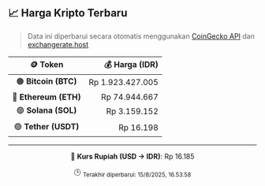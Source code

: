 

<!-- HARGA_KRIPTO -->
## 📈 Harga Kripto Terbaru

> Data ini diperbarui secara otomatis menggunakan [CoinGecko API](https://www.coingecko.com/) dan [exchangerate.host](https://exchangerate.host/)

<div align="center">

| 🪙 Token | 💰 Harga (IDR) |
|:------:|---------------:|
| 🟠 **Bitcoin (BTC)**   | Rp 1.923.427.005 |
| 🔵 **Ethereum (ETH)**  | Rp 74.944.667 |
| 🟣 **Solana (SOL)**    | Rp 3.159.152 |
| 🟢 **Tether (USDT)**   | Rp 16.198 |

---

💱 **Kurs Rupiah (USD → IDR)**: Rp 16.185

🕒 <sub>Terakhir diperbarui: 15/8/2025, 16.53.58</sub>

</div>
<!-- /HARGA_KRIPTO -->